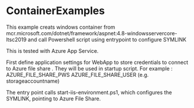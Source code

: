 # ContainerExamples

This example creats windows container from mcr.microsoft.com/dotnet/framework/aspnet:4.8-windowsservercore-ltsc2019 and call Powershell script using entrypoint to configure SYMLINK

This is tested with Azure App Service.

First define application settings for WebApp to store credentials to connect to Azure file share . They will be used in startup script.
For example : 
AZURE_FILE_SHARE_PWS
AZURE_FILE_SHARE_USER  (e.g. storageaccountname)

The entry point calls start-iis-environment.ps1, which configures the SYMLINK, pointing to Azure File Share.
